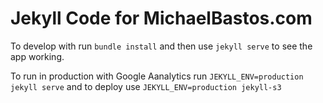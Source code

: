 # Jekyll Code for MichaelBastos.com

To develop with run `bundle install` and then use `jekyll serve` to see the app working.

To run in production with Google Aanalytics run `JEKYLL_ENV=production jekyll serve` and to deploy use `JEKYLL_ENV=production jekyll-s3`
